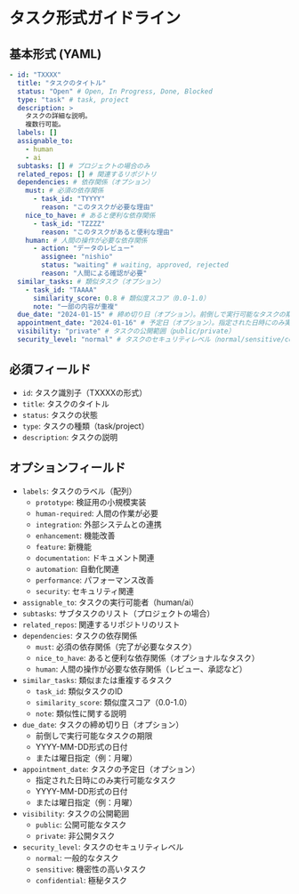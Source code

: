 # タスク形式ガイドライン

## 基本形式 (YAML)

```yaml
- id: "TXXXX"
  title: "タスクのタイトル"
  status: "Open" # Open, In Progress, Done, Blocked
  type: "task" # task, project
  description: >
    タスクの詳細な説明。
    複数行可能。
  labels: []
  assignable_to:
    - human
    - ai
  subtasks: [] # プロジェクトの場合のみ
  related_repos: [] # 関連するリポジトリ
  dependencies: # 依存関係（オプション）
    must: # 必須の依存関係
      - task_id: "TYYYY"
        reason: "このタスクが必要な理由"
    nice_to_have: # あると便利な依存関係
      - task_id: "TZZZZ"
        reason: "このタスクがあると便利な理由"
    human: # 人間の操作が必要な依存関係
      - action: "データのレビュー"
        assignee: "nishio"
        status: "waiting" # waiting, approved, rejected
        reason: "人間による確認が必要"
  similar_tasks: # 類似タスク（オプション）
    - task_id: "TAAAA"
      similarity_score: 0.8 # 類似度スコア（0.0-1.0）
      note: "一部の内容が重複"
  due_date: "2024-01-15" # 締め切り日（オプション）。前倒しで実行可能なタスクの期限。YYYY-MM-DD形式または曜日指定（例：月曜）
  appointment_date: "2024-01-16" # 予定日（オプション）。指定された日時にのみ実行可能なタスク。YYYY-MM-DD形式または曜日指定（例：月曜）
  visibility: "private" # タスクの公開範囲（public/private）
  security_level: "normal" # タスクのセキュリティレベル（normal/sensitive/confidential）
```

## 必須フィールド

- `id`: タスク識別子（TXXXXの形式）
- `title`: タスクのタイトル
- `status`: タスクの状態
- `type`: タスクの種類（task/project）
- `description`: タスクの説明

## オプションフィールド

- `labels`: タスクのラベル（配列）
  - `prototype`: 検証用の小規模実装
  - `human-required`: 人間の作業が必要
  - `integration`: 外部システムとの連携
  - `enhancement`: 機能改善
  - `feature`: 新機能
  - `documentation`: ドキュメント関連
  - `automation`: 自動化関連
  - `performance`: パフォーマンス改善
  - `security`: セキュリティ関連
- `assignable_to`: タスクの実行可能者（human/ai）
- `subtasks`: サブタスクのリスト（プロジェクトの場合）
- `related_repos`: 関連するリポジトリのリスト
- `dependencies`: タスクの依存関係
  - `must`: 必須の依存関係（完了が必要なタスク）
  - `nice_to_have`: あると便利な依存関係（オプショナルなタスク）
  - `human`: 人間の操作が必要な依存関係（レビュー、承認など）
- `similar_tasks`: 類似または重複するタスク
  - `task_id`: 類似タスクのID
  - `similarity_score`: 類似度スコア（0.0-1.0）
  - `note`: 類似性に関する説明
- `due_date`: タスクの締め切り日（オプション）
  - 前倒しで実行可能なタスクの期限
  - YYYY-MM-DD形式の日付
  - または曜日指定（例：月曜）
- `appointment_date`: タスクの予定日（オプション）
  - 指定された日時にのみ実行可能なタスク
  - YYYY-MM-DD形式の日付
  - または曜日指定（例：月曜）
- `visibility`: タスクの公開範囲
  - `public`: 公開可能なタスク
  - `private`: 非公開タスク
- `security_level`: タスクのセキュリティレベル
  - `normal`: 一般的なタスク
  - `sensitive`: 機密性の高いタスク
  - `confidential`: 極秘タスク
